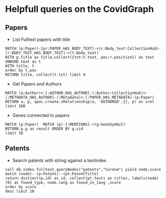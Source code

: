 # Helpfull queries on the CovidGraph

## Papers

- List Fulltext papers with title

```cypher
MATCH (p:Paper)-[pr:PAPER_HAS_BODY_TEXT]->(c:Body_text:CollectionHub)-[r:BODY_TEXT_HAS_BODY_TEXT]->(t:Body_text)
WITH p.title as title,collect({txt:t.text, pos:r.position}) as text
UNWIND text as t
WITH title, t
order by t.pos
RETURN title, collect(t.txt) limit 4
```

- Get Papers and Authors

```cypher
MATCH (a:Author)<-[:AUTHOR_HAS_AUTHOR]-(:Author:CollectionHub)<-[:METADATA_HAS_AUTHOR]-(:Metadata)<-[:PAPER_HAS_METADATA]-(p:Paper)
RETURN a, p, apoc.create.vRelationship(a, 'AUTHORED',{}, p) as vrel limit 100
```

- Genes connected to papers

```cypher
MATCH (p:Paper)  MATCH (p)-[:MENTIONS]->(g:GeneSymbol)
RETURN p,g as result ORDER BY g.sid
limit 10
```

## Patents

- Search patents with string against a textindex

```cypher
call db.index.fulltext.queryNodes("patents","Corona") yield node,score match (node)--(p:Patent)--(pt:PatentTitle)
return distinct(p.id) as id, collect(pt.text) as titles, labels(node)[0] as found_type, node.lang as found_in_lang ,score
order by score
desc limit 10
```
